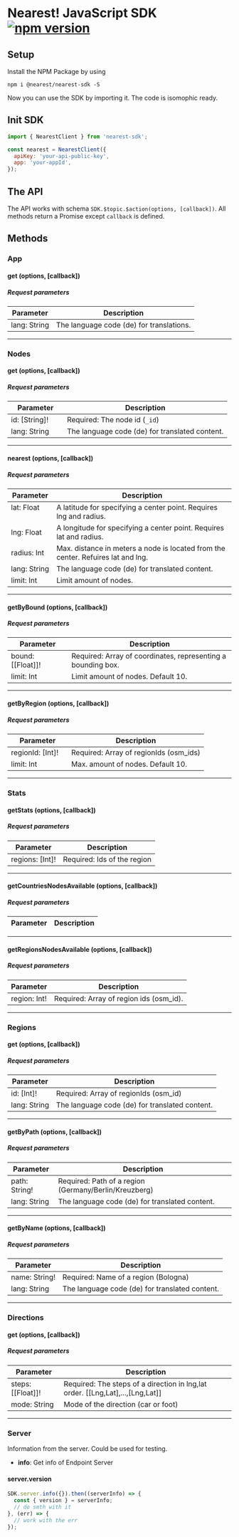 # Nearest! JavaScript SDK [![npm version](https://badge.fury.io/js/%40nearest%2Fnearest-sdk.svg)](https://badge.fury.io/js/%40nearest%2Fnearest-sdk)

## Setup
Install the NPM Package by using

```
npm i @nearest/nearest-sdk -S
```

Now you can use the SDK by importing it. The code is isomophic ready.

## Init SDK

``` javascript
import { NearestClient } from 'nearest-sdk';

const nearest = NearestClient({
  apiKey: 'your-api-public-key',
  app: 'your-appId',
});
```

## The API
The API works with schema `SDK.$topic.$action(options, [callback])`. All methods return a Promise except `callback` is defined.

## Methods

### App
#### get (options, [callback])
##### Request parameters
Parameter           | Description
------------------- | -------------
lang: String        | The language code (de) for translations.

***

### Nodes
#### get (options, [callback])
##### Request parameters
Parameter           | Description
------------------- | -------------
id: [String]!       | Required: The node id (`_id`)
lang: String	    | The language code (de) for translated content.

***

#### nearest (options, [callback])
##### Request parameters
Parameter           | Description
------------------- | -------------
lat: Float          | A latitude for specifying a center point. Requires lng and radius.
lng: Float	        | A longitude for specifying a center point. Requires lat and radius.
radius: Int         | Max. distance in meters a node is located from the center. Refuires lat and lng.
lang: String        | The language code (de) for translated content.
limit: Int          | Limit amount of nodes.

***

#### getByBound (options, [callback])
##### Request parameters
Parameter           | Description
------------------- | -------------
bound: [[Float]]!   | Required: Array of coordinates, representing a bounding box.
limit: Int	        | Limit amount of nodes. Default 10.

***

#### getByRegion (options, [callback])
##### Request parameters
Parameter           | Description
------------------- | -------------
regionId: [Int]!    | Required: Array of regionIds (osm_ids)
limit: Int	        | Max. amount of nodes. Default 10.

***

### Stats
#### getStats (options, [callback])
##### Request parameters
Parameter           | Description
------------------- | -------------
regions: [Int]!     | Required: Ids of the region

***

#### getCountriesNodesAvailable (options, [callback])
##### Request parameters
Parameter           | Description
------------------- | -------------

***

#### getRegionsNodesAvailable (options, [callback])
##### Request parameters
Parameter           | Description
------------------- | -------------
region: Int!        | Required: Array of region ids (osm_id).

***

### Regions
#### get (options, [callback])
##### Request parameters
Parameter           | Description
------------------- | -------------
id: [Int]!          | Required: Array of regionIds (osm_id)
lang: String        | The language code (de) for translated content.

***

#### getByPath (options, [callback])
##### Request parameters
Parameter           | Description
------------------- | -------------
path: String!       | Required: Path of a region (Germany/Berlin/Kreuzberg)
lang: String        | The language code (de) for translated content.

***

#### getByName (options, [callback])
##### Request parameters
Parameter           | Description
------------------- | -------------
name: String!       | Required: Name of a region (Bologna)
lang: String        | The language code (de) for translated content.

***

### Directions
#### get (options, [callback])
##### Request parameters
Parameter           | Description
------------------- | -------------
steps: [[Float]]!   | Required: The steps of a direction in lng,lat order. [[Lng,Lat],...,[Lng,Lat]]
mode: String        | Mode of the direction (car or foot)

***

### Server
Information from the server. Could be used for testing.

* **info**: Get info of Endpoint Server

#### server.version
``` javascript
SDK.server.info({}).then((serverInfo) => {
  const { version } = serverInfo;
  // do smth with it
}, (err) => {
  // work with the err
});
```
